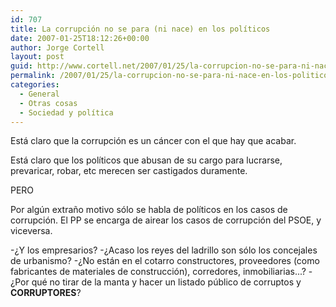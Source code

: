 ```yaml
---
id: 707
title: La corrupción no se para (ni nace) en los polí­ticos
date: 2007-01-25T18:12:26+00:00
author: Jorge Cortell
layout: post
guid: http://www.cortell.net/2007/01/25/la-corrupcion-no-se-para-ni-nace-en-los-politicos/
permalink: /2007/01/25/la-corrupcion-no-se-para-ni-nace-en-los-politicos/
categories:
  - General
  - Otras cosas
  - Sociedad y polí­tica
---
```

Está claro que la corrupción es un cáncer con el que hay que acabar.

Está claro que los polí­ticos que abusan de su cargo para lucrarse, prevaricar, robar, etc merecen ser castigados duramente.

PERO

Por algún extraño motivo sólo se habla de polí­ticos en los casos de corrupción. El PP se encarga de airear los casos de corrupción del PSOE, y viceversa.

-¿Y los empresarios? -¿Acaso los reyes del ladrillo son sólo los concejales de urbanismo? -¿No están en el cotarro constructores, proveedores (como fabricantes de materiales de construcción), corredores, inmobiliarias...? -¿Por qué no tirar de la manta y hacer un listado público de corruptos y **CORRUPTORES**?